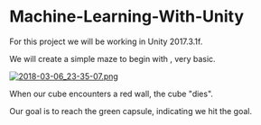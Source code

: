 # Machine-Learning-With-Unity

For this project we will be working in Unity 2017.3.1f.

We will create a simple maze to begin with , very basic.

[![2018-03-06_23-35-07.png](https://s18.postimg.org/9unnckrpl/2018-03-06_23-35-07.png)](https://postimg.org/image/q5nr8w479/)

When our cube encounters a red wall, the cube "dies". 

Our goal is to reach the green capsule, indicating we hit the goal.
